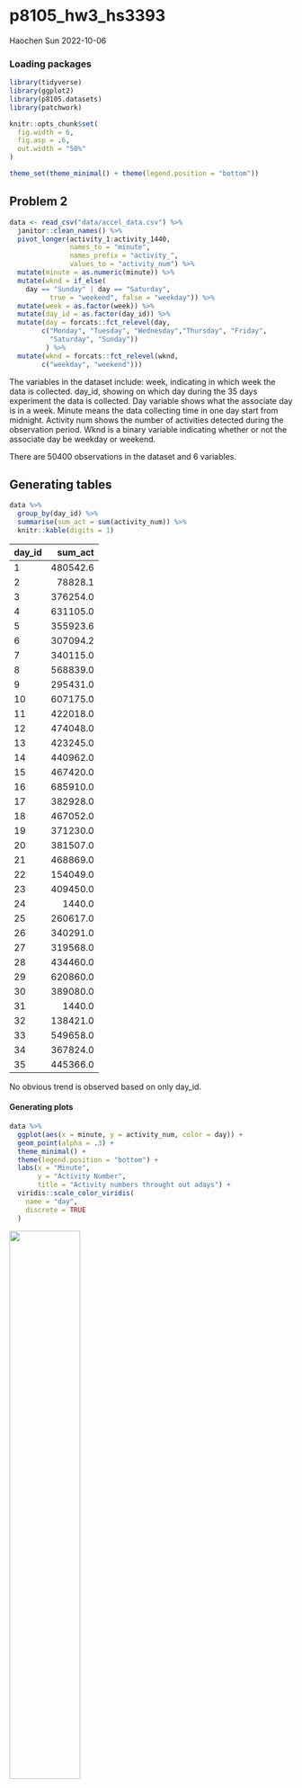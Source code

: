 p8105_hw3_hs3393
================
Haochen Sun
2022-10-06

### Loading packages

``` r
library(tidyverse)
library(ggplot2)
library(p8105.datasets)
library(patchwork)

knitr::opts_chunk$set(
  fig.width = 6,
  fig.asp = .6,
  out.width = "50%"
)

theme_set(theme_minimal() + theme(legend.position = "bottom"))
```

## Problem 2

``` r
data <- read_csv("data/accel_data.csv") %>% 
  janitor::clean_names() %>% 
  pivot_longer(activity_1:activity_1440, 
               names_to = "minute", 
               names_prefix = "activity_",
               values_to = "activity_num") %>% 
  mutate(minute = as.numeric(minute)) %>% 
  mutate(wknd = if_else(
    day == "Sunday" | day == "Saturday", 
          true = "weekend", false = "weekday")) %>% 
  mutate(week = as.factor(week)) %>% 
  mutate(day_id = as.factor(day_id)) %>% 
  mutate(day = forcats::fct_relevel(day, 
        c("Monday", "Tuesday", "Wednesday","Thursday", "Friday",
          "Saturday", "Sunday"))
         ) %>% 
  mutate(wknd = forcats::fct_relevel(wknd, 
        c("weekday", "weekend")))
```

The variables in the dataset include: week, indicating in which week the
data is collected. day_id, showing on which day during the 35 days
experiment the data is collected. Day variable shows what the associate
day is in a week. Minute means the data collecting time in one day start
from midnight. Activity num shows the number of activities detected
during the observation period. Wknd is a binary variable indicating
whether or not the associate day be weekday or weekend.

There are 50400 observations in the dataset and 6 variables.

## Generating tables

``` r
data %>% 
  group_by(day_id) %>% 
  summarise(sum_act = sum(activity_num)) %>% 
  knitr::kable(digits = 1)
```

| day_id |  sum_act |
|:-------|---------:|
| 1      | 480542.6 |
| 2      |  78828.1 |
| 3      | 376254.0 |
| 4      | 631105.0 |
| 5      | 355923.6 |
| 6      | 307094.2 |
| 7      | 340115.0 |
| 8      | 568839.0 |
| 9      | 295431.0 |
| 10     | 607175.0 |
| 11     | 422018.0 |
| 12     | 474048.0 |
| 13     | 423245.0 |
| 14     | 440962.0 |
| 15     | 467420.0 |
| 16     | 685910.0 |
| 17     | 382928.0 |
| 18     | 467052.0 |
| 19     | 371230.0 |
| 20     | 381507.0 |
| 21     | 468869.0 |
| 22     | 154049.0 |
| 23     | 409450.0 |
| 24     |   1440.0 |
| 25     | 260617.0 |
| 26     | 340291.0 |
| 27     | 319568.0 |
| 28     | 434460.0 |
| 29     | 620860.0 |
| 30     | 389080.0 |
| 31     |   1440.0 |
| 32     | 138421.0 |
| 33     | 549658.0 |
| 34     | 367824.0 |
| 35     | 445366.0 |

No obvious trend is observed based on only day_id.

#### Generating plots

``` r
data %>%
  ggplot(aes(x = minute, y = activity_num, color = day)) +
  geom_point(alpha = .3) +
  theme_minimal() +
  theme(legend.position = "bottom") +
  labs(x = "Minute",
       y = "Activity Number",
       title = "Activity numbers throught out adays") + 
  viridis::scale_color_viridis(
    name = "day",
    discrete = TRUE
  )
```

<img src="p8105_hw3_hs3393_files/figure-gfm/plot-1.png" width="50%" />

The activity have some patterns: 1) Most of the time, the activity
numbers in one minute is less than 2,500. 2) There are some peaks of
activity number. The peaks are at 450 minutes (7:30 am), 600 minutes
(10:00 am), 1000 minutes(4:30 pm) 1250 minutes (8: 50 pm). The activity
number in the midnight (0:00 am - 4:30 am) is the lowest in one day.

## Problem 3

``` r
data("ny_noaa")
head(ny_noaa)
```

    ## # A tibble: 6 × 7
    ##   id          date        prcp  snow  snwd tmax  tmin 
    ##   <chr>       <date>     <int> <int> <int> <chr> <chr>
    ## 1 US1NYAB0001 2007-11-01    NA    NA    NA <NA>  <NA> 
    ## 2 US1NYAB0001 2007-11-02    NA    NA    NA <NA>  <NA> 
    ## 3 US1NYAB0001 2007-11-03    NA    NA    NA <NA>  <NA> 
    ## 4 US1NYAB0001 2007-11-04    NA    NA    NA <NA>  <NA> 
    ## 5 US1NYAB0001 2007-11-05    NA    NA    NA <NA>  <NA> 
    ## 6 US1NYAB0001 2007-11-06    NA    NA    NA <NA>  <NA>

The dataset describes the weather data of New York collected by NOAA
National Climatic Data Center. The dataset includes: id, showing the
weather station ID. Date, shows the date of observation. Prcp:
pricipitation (tenths of mm). Snow: snowfall (mm). Snwd: snow depth.
Tmax: maximum temperature (tenths of degree). Tmin: minimum temperature
(tenths of degree).

The size of the dataset is 2595176 rows \* 7. The proportion of NA in
the last five columns (which contains numeric data) is 0.2611. So more
than 25% data is NA, that’s a severe problem.

#### Data cleaning

``` r
datany <- ny_noaa %>% 
  separate(date, into = c("year", "month", "day"), sep = "-", remove = T) %>% 
  mutate_at(c("tmax", "tmin"), as.numeric)

getmode <- function(v) {
   uniqv <- unique(v)
   uniqv[which.max(tabulate
    (match(v, uniqv)))]
}

getmode(pull(datany, snow))
```

    ## [1] 0

The most commonly observed value is 0, because for most of the time in a
year, it will not snow (except winter),

``` r
data1_7 <- datany %>% 
  filter(month == "01" | month == "07") %>% 
  group_by(id, year ,month) %>% 
  summarize(ave_max = mean(tmax/10))
```

    ## `summarise()` has grouped output by 'id', 'year'. You can override using the
    ## `.groups` argument.

``` r
data1_7 %>% 
  ggplot(aes(x = year, y = ave_max, color = month)) +
  geom_boxplot() +
  facet_grid(. ~ month) + 
  labs(x = "Year",
       y = "Average maximum temperature", 
    title = "Average max temperature in Januaray and July") + 
  scale_x_discrete(breaks = c("1985", "1990", "1995", 
    "2000", "2005", "2010"))
```

    ## Warning: Removed 7058 rows containing non-finite values (stat_boxplot).

<img src="p8105_hw3_hs3393_files/figure-gfm/unnamed-chunk-5-1.png" width="50%" />

``` r
data1_7 %>% 
  ggplot(aes(x = year, y = ave_max, group = id,color = month)) +
  geom_line(alpha = .4) +
  facet_grid(. ~ month) + 
  labs(x = "Year",
       y = "Average maximum temperature (˚C)", 
    title = "Average max temperature in Januaray and July") + 
  scale_x_discrete(breaks = c("1985", "1990", "1995", 
    "2000", "2005", "2010"))
```

    ## Warning: Removed 6007 row(s) containing missing values (geom_path).

<img src="p8105_hw3_hs3393_files/figure-gfm/unnamed-chunk-5-2.png" width="50%" />

(To see the pattern clearer, I created another line plot for this
problem) We can see that the variation of tmax in January is larger than
that in July. There are highs and lows of the maximum temperature
throughout history. The highest temperature in the summer and winter in
the past 30 years does not change significantly. There are to some
extend some outliers. Januaray have outliers higher and lower than
normal, and for July, most of the outliers are lower than average.

``` r
p_minmax = datany %>% 
  select(tmax, tmin) %>% 
  ggplot(aes(x = tmin, y = tmax)) +
  geom_hex() +
  scale_fill_viridis_c()+
  guides(fill = guide_colourbar(barwidth = 15,       barheight = 0.7)) + 
  labs(title = "Tmax vs Tmin")

p_snow = datany %>% 
  filter(snow > 0 & snow < 100) %>% 
  ggplot(aes(x = year, y = snow)) +
  geom_boxplot() + 
  labs(x = "Year", 
       y = "Snow Fall (mm)",
       title = "Snowfall in each year") +
  scale_x_discrete(breaks = c("1981","1985", "1990", "1995", 
    "2000", "2005", "2010"))
  
  

p_merge = p_minmax + p_snow

p_merge
```

    ## Warning: Removed 1136276 rows containing non-finite values (stat_binhex).

<img src="p8105_hw3_hs3393_files/figure-gfm/unnamed-chunk-6-1.png" width="50%" />
